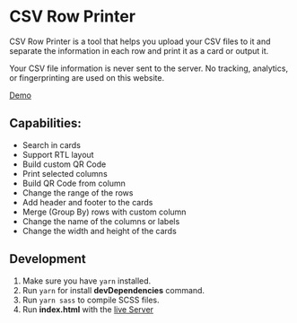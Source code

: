 # CSV Row Printer
<p>
CSV Row Printer is a tool that helps you upload your CSV files to it and separate the information in each row and print it as a card or output it.
</p>
<p>
Your CSV file information is never sent to the server. No tracking, analytics, or fingerprinting are used on this website. 
</p>

[Demo](https://raminrezaei.ir/csv-row-printer/)

## Capabilities:
<ul>
  <li>Search in cards</li>
  <li>Support RTL layout</li>
  <li>Build custom QR Code</li>
  <li>Print selected columns</li>
  <li>Build QR Code from column</li>
  <li>Change the range of the rows</li>
  <li>Add header and footer to the cards</li>
  <li>Merge (Group By) rows with custom column</li>
  <li>Change the name of the columns or labels</li>
  <li>Change the width and height of the cards</li>
</ul>

## Development
1. Make sure you have `yarn` installed.
2. Run `yarn` for install **devDependencies** command.
3. Run `yarn sass` to compile SCSS files.
4. Run **index.html** with the [live Server](https://marketplace.visualstudio.com/items?itemName=ritwickdey.LiveServer)